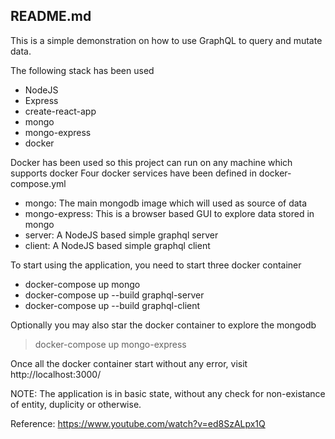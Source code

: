 ## README.md

This is a simple demonstration on how to use GraphQL to query and mutate data.

The following stack has been used

<ul>
    <li>NodeJS</li>
    <li>Express</li>
    <li>create-react-app</li>
    <li>mongo</li>
    <li>mongo-express</li>
    <li>docker</li>
</ul>

Docker has been used so this project can run on any machine which supports docker
Four docker services have been defined in docker-compose.yml

<ul>
    <li>mongo: The main mongodb image which will used as source of data</li>
    <li>mongo-express: This is a browser based GUI to explore data stored in mongo</li>
    <li>server: A NodeJS based simple graphql server</li>
    <li>client: A NodeJS based simple graphql client</li>
</ul>

To start using the application, you need to start three docker container

<ul>
    <li>docker-compose up mongo</li>
    <li>docker-compose up --build graphql-server</li>
    <li>docker-compose up --build graphql-client</li>
</ul>

Optionally you may also star the docker container to explore the mongodb

> docker-compose up mongo-express

Once all the docker container start without any error, visit http://localhost:3000/

NOTE: The application is in basic state, without any check for non-existance of entity, duplicity or otherwise.

Reference: https://www.youtube.com/watch?v=ed8SzALpx1Q
